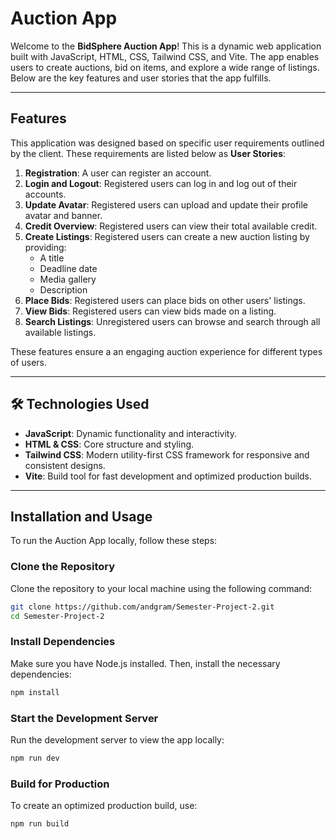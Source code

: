 # Auction App

Welcome to the **BidSphere Auction App**! This is a dynamic web application built with JavaScript, HTML, CSS, Tailwind CSS, and Vite. The app enables users to create auctions, bid on items, and explore a wide range of listings. Below are the key features and user stories that the app fulfills.

---

## Features

This application was designed based on specific user requirements outlined by the client. These requirements are listed below as **User Stories**:

1. **Registration**: A user can register an account.  
2. **Login and Logout**: Registered users can log in and log out of their accounts.  
3. **Update Avatar**: Registered users can upload and update their profile avatar and banner. 
4. **Credit Overview**: Registered users can view their total available credit.  
5. **Create Listings**: Registered users can create a new auction listing by providing:  
   - A title  
   - Deadline date  
   - Media gallery  
   - Description  
6. **Place Bids**: Registered users can place bids on other users' listings.  
7. **View Bids**: Registered users can view bids made on a listing.  
8. **Search Listings**: Unregistered users can browse and search through all available listings.  

These features ensure a an engaging auction experience for different types of users.

---

## 🛠️ Technologies Used

- **JavaScript**: Dynamic functionality and interactivity.  
- **HTML & CSS**: Core structure and styling.  
- **Tailwind CSS**: Modern utility-first CSS framework for responsive and consistent designs.  
- **Vite**: Build tool for fast development and optimized production builds.  

---

## Installation and Usage

To run the Auction App locally, follow these steps:

### Clone the Repository
Clone the repository to your local machine using the following command:

```bash
git clone https://github.com/andgram/Semester-Project-2.git
cd Semester-Project-2
```

### Install Dependencies
Make sure you have Node.js installed. Then, install the necessary dependencies:

```bash
npm install
```

### Start the Development Server
Run the development server to view the app locally:

```bash
npm run dev
```

### Build for Production
To create an optimized production build, use:

```bash
npm run build
```
